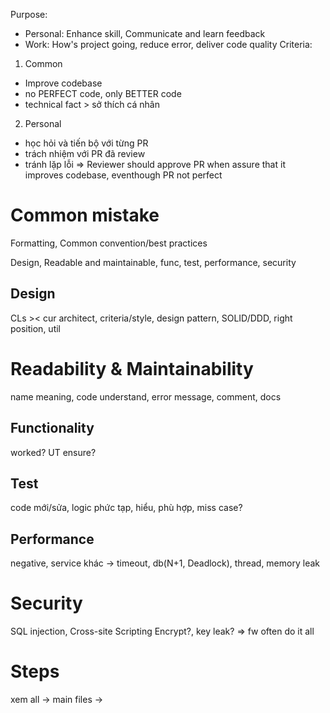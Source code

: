 Purpose: 
- Personal: Enhance skill, Communicate and learn feedback 
- Work: How's project going, reduce error, deliver code quality
Criteria:
1. Common
* Improve codebase
* no PERFECT code, only BETTER code
* technical fact > sở thích cá nhân
2. Personal
* học hỏi và tiến bộ với từng PR
* trách nhiệm với PR đã review
* tránh lặp lỗi
=> Reviewer should approve PR when assure that it improves codebase, eventhough PR not perfect

# Common mistake
Formatting, Common convention/best practices

Design, Readable and maintainable, func, test, performance, security

## Design
CLs ><
cur architect, criteria/style, design pattern, SOLID/DDD, right position, util
# Readability & Maintainability
name meaning, code understand, error message, comment, docs
## Functionality
worked?
UT ensure? 
## Test
code mới/sửa, logic phức tạp, hiểu, phù hợp, miss case?
## Performance
negative, service khác -> timeout, db(N+1, Deadlock), thread, memory leak
# Security
SQL injection, Cross-site Scripting
Encrypt?, key leak?
=> fw often do it all 

# Steps

xem all -> main files -> 



